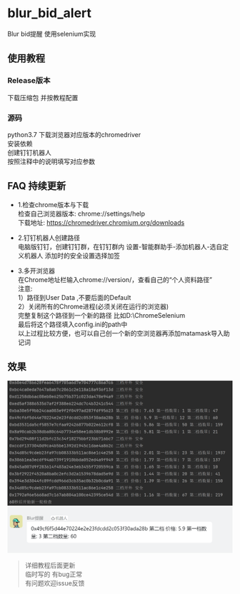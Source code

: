 # blur_bid_alert
Blur bid提醒 使用selenium实现

## 使用教程  

### Release版本  
下载压缩包 并按教程配置  

### 源码  
python3.7
下载浏览器对应版本的chromedriver  
安装依赖  
创建钉钉机器人  
按照注释中的说明填写对应参数  

## FAQ 持续更新  

* 1.检查chrome版本与下载  
检查自己浏览器版本: chrome://settings/help  
下载地址: https://chromedriver.chromium.org/downloads  

* 2.钉钉机器人创建路径  
电脑版钉钉，创建钉钉群，在钉钉群内 设置-智能群助手-添加机器人-选自定义机器人 添加时的安全设置选择加签  

* 3.多开浏览器  
在Chrome地址栏输入chrome://version/，查看自己的“个人资料路径”  
注意:  
1）路径到User  Data ,不要后面的Default    
2）关闭所有的Chrome进程(必须关闭在运行的浏览器)   
完整复制这个路径到一个新的路径 比如D:\ChromeSelenium  
最后将这个路径填入config.ini的path中  
以上过程比较方便，也可以自己创一个新的空浏览器再添加matamask导入助记词 

## 效果  
![log](log.png)  
![alert](alert.png)
>详细教程后面更新  
>临时写的 有bug正常  
>有问题欢迎issue反馈  
